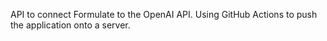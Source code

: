 API to connect Formulate to the OpenAI API.
Using GitHub Actions to push the application onto a server.

